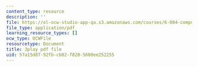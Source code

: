 ```yaml
---
content_type: resource
description: ''
file: https://ol-ocw-studio-app-qa.s3.amazonaws.com/courses/6-004-computation-structures-spring-2017/57a15d8792fbcb02f8285660ee252255_q38KAGAKORk.pdf
file_type: application/pdf
learning_resource_types: []
ocw_type: OCWFile
resourcetype: Document
title: 3play pdf file
uid: 57a15d87-92fb-cb02-f828-5660ee252255
---
```

